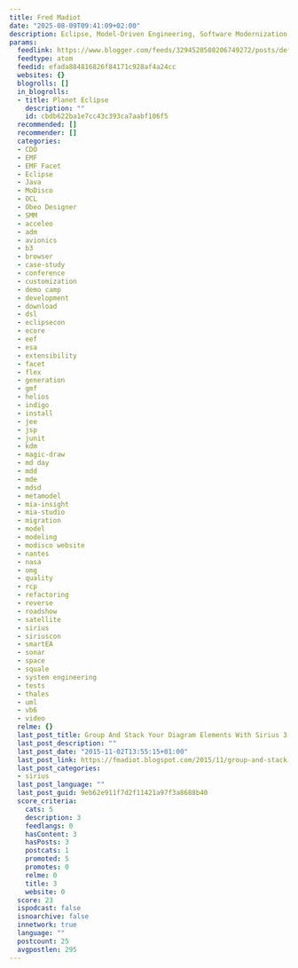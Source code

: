 ```yaml
---
title: Fred Madiot
date: "2025-08-09T09:41:09+02:00"
description: Eclipse, Model-Driven Engineering, Software Modernization
params:
  feedlink: https://www.blogger.com/feeds/3294520508206749272/posts/default
  feedtype: atom
  feedid: efada884816826f84171c928af4a24cc
  websites: {}
  blogrolls: []
  in_blogrolls:
  - title: Planet Eclipse
    description: ""
    id: cbdb622ba1e7cc43c393ca7aabf106f5
  recommended: []
  recommender: []
  categories:
  - CDO
  - EMF
  - EMF Facet
  - Eclipse
  - Java
  - MoDisco
  - OCL
  - Obeo Designer
  - SMM
  - acceleo
  - adm
  - avionics
  - b3
  - browser
  - case-study
  - conference
  - customization
  - demo camp
  - development
  - download
  - dsl
  - eclipsecon
  - ecore
  - eef
  - esa
  - extensibility
  - facet
  - flex
  - generation
  - gmf
  - helios
  - indigo
  - install
  - jee
  - jsp
  - junit
  - kdm
  - magic-draw
  - md day
  - mdd
  - mde
  - mdsd
  - metamodel
  - mia-insight
  - mia-studio
  - migration
  - model
  - modeling
  - modisco website
  - nantes
  - nasa
  - omg
  - quality
  - rcp
  - refactoring
  - reverse
  - roadshow
  - satellite
  - sirius
  - siriuscon
  - smartEA
  - sonar
  - space
  - squale
  - system engineering
  - tests
  - thales
  - uml
  - vb6
  - video
  relme: {}
  last_post_title: Group And Stack Your Diagram Elements With Sirius 3.1
  last_post_description: ""
  last_post_date: "2015-11-02T13:55:15+01:00"
  last_post_link: https://fmadiot.blogspot.com/2015/11/group-and-stack-your-diagram-elements.html
  last_post_categories:
  - sirius
  last_post_language: ""
  last_post_guid: 9eb62e911f7d2f11421a97f3a8688b40
  score_criteria:
    cats: 5
    description: 3
    feedlangs: 0
    hasContent: 3
    hasPosts: 3
    postcats: 1
    promoted: 5
    promotes: 0
    relme: 0
    title: 3
    website: 0
  score: 23
  ispodcast: false
  isnoarchive: false
  innetwork: true
  language: ""
  postcount: 25
  avgpostlen: 295
---
```

